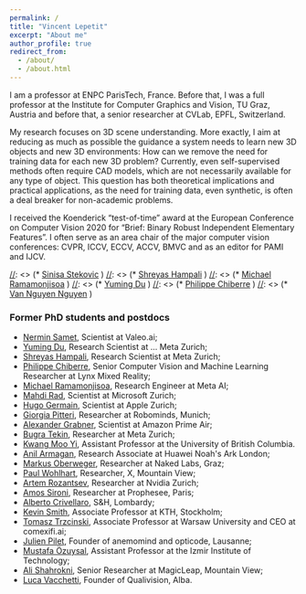 ```yaml
---
permalink: /
title: "Vincent Lepetit"
excerpt: "About me"
author_profile: true
redirect_from: 
  - /about/
  - /about.html
---
```


I am a professor at ENPC ParisTech, France. Before that, I was a full professor at the Institute for Computer Graphics and Vision, TU Graz, Austria and before that, a senior researcher at CVLab, EPFL, Switzerland.


My research focuses on 3D scene understanding. More exactly, I aim at reducing as much as possible the guidance a system needs to learn new 3D objects and new 3D environments: How can we remove the need for training data for each new 3D problem? Currently, even self-supervised methods often require CAD models, which are not necessarily available for any type of object. This question has both theoretical implications and practical applications, as the need for training data, even synthetic, is often a deal breaker for non-academic problems.

I received the Koenderick “test-of-time” award at the European Conference on Computer Vision 2020 for “Brief: Binary Robust Independent Elementary Features”. I often serve as an area chair of the major computer vision conferences: CVPR, ICCV, ECCV, ACCV, BMVC and as an editor for PAMI and IJCV.


<script src="//ajax.googleapis.com/ajax/libs/jquery/1.11.0/jquery.min.js"></script>
<script src="https://vincentlepetit.github.io/up_to_date_news.js"></script>
<div id="news_here"></div>
<script>up_to_date_news("https://vincentlepetit.github.io/news.json", "news_here");</script>

[//]: <> (### Current PhD students )
[//]: <> (* [Sinisa Stekovic](https://www.tugraz.at/institute/icg/research/team-lepetit/people/sinisa-stekovic/) )
[//]: <> (* [Shreyas Hampali](https://shreyashampali.github.io) )
[//]: <> (* [Michael Ramamonjisoa](https://michaelramamonjisoa.github.io) )
[//]: <> (* [Yuming Du](https://www.linkedin.com/in/yuming-du-811828110/) )
[//]: <> (* [Philippe Chiberre](https://www.linkedin.com/in/philippe-chiberre-99b27b102/) )
[//]: <> (* [Van Nguyen Nguyen](https://imagine-lab.enpc.fr/staff-members/van-nguyen-nguyen/) )

### Former PhD students and postdocs
* [Nermin Samet](https://nerminsamet.github.io), Scientist at Valeo.ai;
* [Yuming Du](https://dulucas.github.io), Research Scientist at ... Meta Zurich;
* [Shreyas Hampali](https://shreyashampali.github.io), Research Scientist at Meta Zurich;
* [Philippe Chiberre](https://www.linkedin.com/in/philippe-chiberre-99b27b102/?originalSubdomain=fr), Senior Computer Vision and Machine Learning Researcher at Lynx Mixed Reality;
* [Michael Ramamonjisoa](https://michaelramamonjisoa.github.io), Research Engineer at Meta AI;
* [Mahdi Rad](https://radmahdi.github.io/Home.html), Scientist at Microsoft Zurich;
* [Hugo Germain](https://www.hugogermain.com), Scientist at Apple Zurich;
* [Giorgia Pitteri](https://www.linkedin.com/in/giorgia-pitteri-63218510b), Researcher at Robominds, Munich;
* [Alexander Grabner](https://www.linkedin.com/in/alexander-grabner/), Scientist at Amazon Prime Air;
* [Bugra Tekin](https://btekin.github.io/), Researcher at Meta Zurich;
* [Kwang Moo Yi](https://www.cs.ubc.ca/~kmyi/), Assistant Professor at the University of British Columbia.
* [Anil Armagan](https://sites.google.com/view/anilarmagan/), Research Associate at Huawei Noah's Ark London;
* [Markus Oberweger](https://moberweger.github.io/), Researcher at Naked Labs, Graz;
* [Paul Wohlhart](https://www.linkedin.com/in/paul-wohlhart-2349671/), Researcher, X, Mountain View;
* [Artem Rozantsev](https://www.linkedin.com/in/artemrozantsev/?originalSubdomain=ch), Researcher at Nvidia Zurich;
* [Amos Sironi](https://www.linkedin.com/in/amos-sironi/), Researcher at Prophesee, Paris;
* [Alberto Crivellaro](https://www.linkedin.com/in/alberto-crivellaro-182b4a56/), S&H, Lombardy;
* [Kevin Smith](https://www.kth.se/profile/ksmith), Associate Professor at KTH, Stockholm;
* [Tomasz Trzcinski](http://staff.ii.pw.edu.pl/~ttrzcins/), Associate Professor at Warsaw University and CEO at comexifi.ai;
* [Julien Pilet](https://www.linkedin.com/in/julienpilet/), Founder of anemomind and opticode, Lausanne;
* [Mustafa Özuysal](http://web.iyte.edu.tr/~mustafaozuysal/), Assistant Professor at the Izmir Institute of Technology;
* [Ali Shahrokni](https://www.linkedin.com/in/ali-shaw-rockney-shahrokni-4874093a/), Senior Researcher at MagicLeap, Mountain View;
* [Luca Vacchetti](https://www.linkedin.com/in/luca-vacchetti-a81170/), Founder of Qualivision, Alba.
